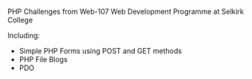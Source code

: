 PHP Challenges from Web-107 Web Development Programme at Selkirk College 

Including: 
- Simple PHP Forms using POST and GET methods
- PHP File Blogs
- PDO
